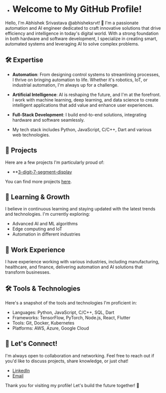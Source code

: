 - # Welcome to My GitHub Profile!

Hello, I'm Abhishek Srivastava @abhisheksrvt! 🚀 I'm a passionate automation and AI engineer dedicated to craft innovative solutions
that drive efficiency and intelligence in today's digital world. 
With a strong foundation in both hardware and software development, I specialize in creating smart, 
automated systems and leveraging AI to solve complex problems.

## 🛠️ Expertise

- **Automation**: From designing control systems to streamlining processes, I thrive on bringing automation to life.
  Whether it's robotics, IoT, or industrial automation, I'm always up for a challenge.

- **Artificial Intelligence**: AI is reshaping the future, and I'm at the forefront. I work with machine learning,
  deep learning, and data science to create intelligent applications that add value and enhance user experiences.

- **Full-Stack Development**: I build end-to-end solutions, integrating hardware and software seamlessly.
  
- My tech stack includes Python, JavaScript, C/C++, Dart and various web technologies.

## 🌟 Projects

Here are a few projects I'm particularly proud of:

- **[3-digit-7-segment-display]([URL](https://github.com/abhisheksrvt/3-digit-7-segment-display.git))

You can find more projects [here](https://github.com/abhisheksrvt?tab=repositories).

## 🌱 Learning & Growth

I believe in continuous learning and staying updated with the latest trends and technologies. I'm currently exploring:

- Advanced AI and ML algorithms
- Edge computing and IoT
- Automation in different industries

## 💼 Work Experience

I have experience working with various industries, including manufacturing, healthcare, and finance, 
delivering automation and AI solutions that transform businesses.

## 🛠️ Tools & Technologies

Here's a snapshot of the tools and technologies I'm proficient in:

- Languages: Python, JavaScript, C/C++, SQL, Dart
- Frameworks: TensorFlow, PyTorch, Node.js, React, Flutter
- Tools: Git, Docker, Kubernetes
- Platforms: AWS, Azure, Google Cloud

## 🤝 Let's Connect!

I'm always open to collaboration and networking. Feel free to reach out if you'd like to discuss projects, 
share knowledge, or just chat!

- [LinkedIn](https://www.linkedin.com/in/abhisheksrvt)
- [Email](mailto:abhisheksrvt7@gmail.com)

Thank you for visiting my profile! Let's build the future together! 🌟
